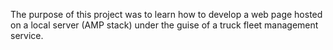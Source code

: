 The purpose of this project was to learn how to develop a web page hosted on a local server (AMP stack) under the guise of a truck fleet management service.
